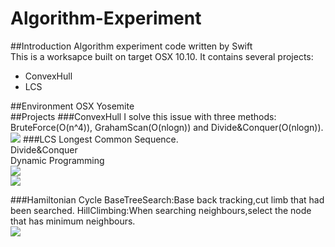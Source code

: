 Algorithm-Experiment
====================

##Introduction
Algorithm experiment code written by Swift  
This is a worksapce built on target OSX 10.10. It contains several projects:  
- ConvexHull
- LCS

##Environment
OSX Yosemite  
##Projects
###ConvexHull
I solve this issue with three methods: BruteForce(O(n^4)), GrahamScan(O(nlogn)) and Divide&Conquer(O(nlogn)).   
![](http://7ni3rk.com1.z0.glb.clouddn.com/convexhull.png)
###LCS
Longest Common Sequence.  
Divide&Conquer  
Dynamic Programming  
![](http://7ni3rk.com1.z0.glb.clouddn.com/LCS1.png)  
![](http://7ni3rk.com1.z0.glb.clouddn.com/LCS2.png)  

###Hamiltonian Cycle
BaseTreeSearch:Base back tracking,cut limb that had been searched.
HillClimbing:When searching neighbours,select the node that has minimum neighbours.   
![](http://7ni3rk.com1.z0.glb.clouddn.com/QQ20141217-1@2x.png)  
